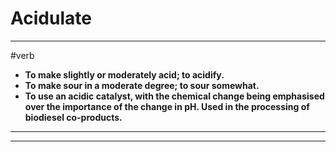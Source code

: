 # Acidulate
---
#verb
- **To make slightly or moderately acid; to acidify.**
- **To make sour in a moderate degree; to sour somewhat.**
- **To use an acidic catalyst, with the chemical change being emphasised over the importance of the change in pH. Used in the processing of biodiesel co-products.**
---
---
